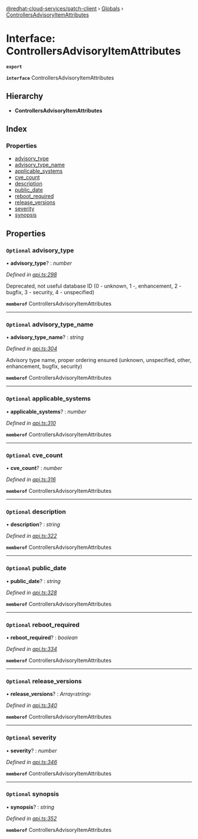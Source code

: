 [@redhat-cloud-services/patch-client](../README.md) › [Globals](../globals.md) › [ControllersAdvisoryItemAttributes](controllersadvisoryitemattributes.md)

# Interface: ControllersAdvisoryItemAttributes

**`export`** 

**`interface`** ControllersAdvisoryItemAttributes

## Hierarchy

* **ControllersAdvisoryItemAttributes**

## Index

### Properties

* [advisory_type](controllersadvisoryitemattributes.md#optional-advisory_type)
* [advisory_type_name](controllersadvisoryitemattributes.md#optional-advisory_type_name)
* [applicable_systems](controllersadvisoryitemattributes.md#optional-applicable_systems)
* [cve_count](controllersadvisoryitemattributes.md#optional-cve_count)
* [description](controllersadvisoryitemattributes.md#optional-description)
* [public_date](controllersadvisoryitemattributes.md#optional-public_date)
* [reboot_required](controllersadvisoryitemattributes.md#optional-reboot_required)
* [release_versions](controllersadvisoryitemattributes.md#optional-release_versions)
* [severity](controllersadvisoryitemattributes.md#optional-severity)
* [synopsis](controllersadvisoryitemattributes.md#optional-synopsis)

## Properties

### `Optional` advisory_type

• **advisory_type**? : *number*

*Defined in [api.ts:298](https://github.com/RedHatInsights/javascript-clients/blob/77019e3d/packages/patch/api.ts#L298)*

Deprecated, not useful database ID (0 - unknown, 1 -, enhancement, 2 - bugfix, 3 - security, 4 - unspecified)

**`memberof`** ControllersAdvisoryItemAttributes

___

### `Optional` advisory_type_name

• **advisory_type_name**? : *string*

*Defined in [api.ts:304](https://github.com/RedHatInsights/javascript-clients/blob/77019e3d/packages/patch/api.ts#L304)*

Advisory type name, proper ordering ensured (unknown, unspecified, other, enhancement, bugfix, security)

**`memberof`** ControllersAdvisoryItemAttributes

___

### `Optional` applicable_systems

• **applicable_systems**? : *number*

*Defined in [api.ts:310](https://github.com/RedHatInsights/javascript-clients/blob/77019e3d/packages/patch/api.ts#L310)*

**`memberof`** ControllersAdvisoryItemAttributes

___

### `Optional` cve_count

• **cve_count**? : *number*

*Defined in [api.ts:316](https://github.com/RedHatInsights/javascript-clients/blob/77019e3d/packages/patch/api.ts#L316)*

**`memberof`** ControllersAdvisoryItemAttributes

___

### `Optional` description

• **description**? : *string*

*Defined in [api.ts:322](https://github.com/RedHatInsights/javascript-clients/blob/77019e3d/packages/patch/api.ts#L322)*

**`memberof`** ControllersAdvisoryItemAttributes

___

### `Optional` public_date

• **public_date**? : *string*

*Defined in [api.ts:328](https://github.com/RedHatInsights/javascript-clients/blob/77019e3d/packages/patch/api.ts#L328)*

**`memberof`** ControllersAdvisoryItemAttributes

___

### `Optional` reboot_required

• **reboot_required**? : *boolean*

*Defined in [api.ts:334](https://github.com/RedHatInsights/javascript-clients/blob/77019e3d/packages/patch/api.ts#L334)*

**`memberof`** ControllersAdvisoryItemAttributes

___

### `Optional` release_versions

• **release_versions**? : *Array‹string›*

*Defined in [api.ts:340](https://github.com/RedHatInsights/javascript-clients/blob/77019e3d/packages/patch/api.ts#L340)*

**`memberof`** ControllersAdvisoryItemAttributes

___

### `Optional` severity

• **severity**? : *number*

*Defined in [api.ts:346](https://github.com/RedHatInsights/javascript-clients/blob/77019e3d/packages/patch/api.ts#L346)*

**`memberof`** ControllersAdvisoryItemAttributes

___

### `Optional` synopsis

• **synopsis**? : *string*

*Defined in [api.ts:352](https://github.com/RedHatInsights/javascript-clients/blob/77019e3d/packages/patch/api.ts#L352)*

**`memberof`** ControllersAdvisoryItemAttributes

